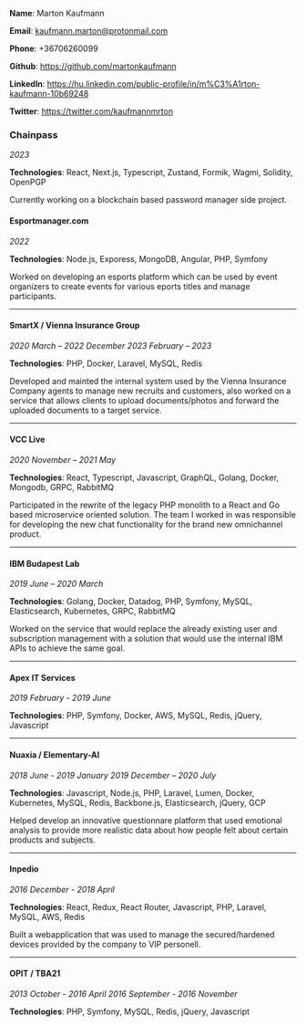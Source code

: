 **Name**: Marton Kaufmann

**Email**: kaufmann.marton@protonmail.com

**Phone**: +36706260099

**Github**: https://github.com/martonkaufmann

**LinkedIn**: https://hu.linkedin.com/public-profile/in/m%C3%A1rton-kaufmann-10b69248

**Twitter**: https://twitter.com/kaufmannmrton

### Chainpass
_2023_

**Technologies**: React, Next.js, Typescript, Zustand, Formik, Wagmi, Solidity, OpenPGP

Currently working on a blockchain based password manager side project.

#### Esportmanager.com
_2022_

**Technologies**: Node.js, Exporess, MongoDB, Angular, PHP, Symfony

Worked on developing an esports platform which can be used by event organizers to create events for various eports titles and manage participants.

***

#### SmartX / Vienna Insurance Group
_2020 March – 2022 December_
_2023 February – 2023_

**Technologies**: PHP, Docker, Laravel, MySQL, Redis

Developed and mainted the internal system used by the Vienna Insurance Company agents to manage new recruits and customers, also worked on a service that allows clients to upload documents/photos and forward the uploaded documents to a target service.

***

#### VCC Live
_2020 November – 2021 May_

**Technologies**: React, Typescript, Javascript, GraphQL, Golang, Docker, Mongodb, GRPC, RabbitMQ

Participated in the rewrite of the legacy PHP monolith to a React and Go based microservice oriented solution. The team I worked in was responsible for developing the new chat functionality for the brand new omnichannel product.

***

#### IBM Budapest Lab
_2019 June – 2020 March_

**Technologies**: Golang, Docker, Datadog, PHP, Symfony, MySQL, Elasticsearch, Kubernetes, GRPC, RabbitMQ

Worked on the service that would replace the already existing user and subscription management with a solution that would use the internal IBM APIs to achieve the same goal.

***

#### Apex IT Services
_2019 February - 2019 June_

**Technologies**: PHP, Symfony, Docker, AWS, MySQL, Redis, jQuery, Javascript

***

#### Nuaxia / Elementary-AI
_2018 June - 2019 January
2019 December – 2020 July_

**Technologies**: Javascript, Node.js, PHP, Laravel, Lumen, Docker, Kubernetes, MySQL, Redis, Backbone.js, Elasticsearch, jQuery, GCP

Helped develop an innovative questionnare platform that used emotional analysis to provide more realistic data about how people felt about certain products and subjects.

***

#### Inpedio
_2016 December - 2018 April_

**Technologies**: React, Redux, React Router, Javascript, PHP, Laravel, MySQL, AWS, Redis

Built a webapplication that was used to manage the secured/hardened devices provided by the company to VIP personell.

***

#### OPIT / TBA21
_2013 October - 2016 April
2016 September - 2016 November_

**Technologies**: PHP, Symfony, MySQL, Redis, jQuery, Javascript


